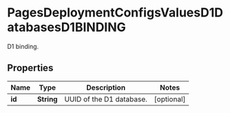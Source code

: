 

# PagesDeploymentConfigsValuesD1DatabasesD1BINDING

D1 binding.

## Properties

| Name | Type | Description | Notes |
|------------ | ------------- | ------------- | -------------|
|**id** | **String** | UUID of the D1 database. |  [optional] |



